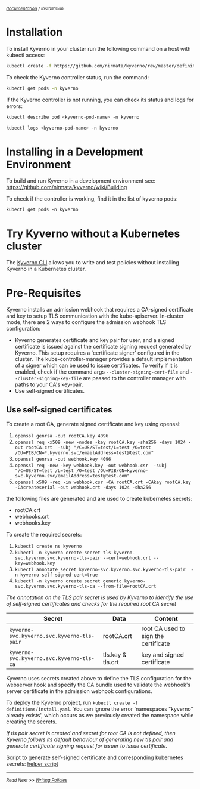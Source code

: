 <small>*[documentation](/README.md#documentation) / Installation*</small>

# Installation

To install Kyverno in your cluster run the following command on a host with kubectl access:

````sh
kubectl create -f https://github.com/nirmata/kyverno/raw/master/definitions/install.yaml
````

To check the Kyverno controller status, run the command:

````sh
kubectl get pods -n kyverno
````

If the Kyverno controller is not running, you can check its status and logs for errors:

````sh
kubectl describe pod <kyverno-pod-name> -n kyverno
````

````sh
kubectl logs <kyverno-pod-name> -n kyverno
````

# Installing in a Development Environment

To build and run Kyverno in a development environment see: https://github.com/nirmata/kyverno/wiki/Building

To check if the controller is working, find it in the list of kyverno pods:

`kubectl get pods -n kyverno`

# Try Kyverno without a Kubernetes cluster

The [Kyverno CLI](documentation/testing-policies-cli.md) allows you to write and test policies without installing Kyverno in a Kubernetes cluster.

# Pre-Requisites
Kyverno installs an admission webhook that requires a CA-signed certificate and key to setup TLS communication with the kube-apiserver. In-cluster mode, there are 2 ways to configure the admission webhook TLS configuration:
* Kyverno generates certificate and key pair for user, and a signed certificate is issued against the certificate signing request generated by Kyverno. This setup requires a 'certificate signer' configured in the cluster. The kube-controller-manager provides a default implementation of a signer which can be used to issue certificates. To verify if it is enabled, check if the command args `--cluster-signing-cert-file` and `--cluster-signing-key-file` are passed to the controller manager with paths to your CA's key-pair.
* Use self-signed certificates.

## Use self-signed certificates
To create a root CA, generate signed certificate and key using openssl:
1. `openssl genrsa -out rootCA.key 4096`
2. `openssl req -x509 -new -nodes -key rootCA.key -sha256 -days 1024 -out rootCA.crt  -subj "/C=US/ST=test/L=test /O=test /OU=PIB/CN=*.kyverno.svc/emailAddress=test@test.com"`
3. `openssl genrsa -out webhook.key 4096`
4. `openssl req -new -key webhook.key -out webhook.csr  -subj "/C=US/ST=test /L=test /O=test /OU=PIB/CN=kyverno-svc.kyverno.svc/emailAddress=test@test.com"`
5. `openssl x509 -req -in webhook.csr -CA rootCA.crt -CAkey rootCA.key -CAcreateserial -out webhook.crt -days 1024 -sha256`

the following files are generated and are used to create kubernetes secrets:
- rootCA.crt
- webhooks.crt
- webhooks.key	

To create the required secrets:
1. `kubectl create ns kyverno`
2. `kubectl -n kyverno create secret tls kyverno-svc.kyverno.svc.kyverno-tls-pair --cert=webhook.crt --key=webhook.key `
3. `kubectl annotate secret kyverno-svc.kyverno.svc.kyverno-tls-pair  -n kyverno self-signed-cert=true`
4. `kubectl -n kyverno create secret generic kyverno-svc.kyverno.svc.kyverno-tls-ca --from-file=rootCA.crt`

*The annotation on the TLS pair secret is used by Kyverno to identify the use of self-signed certificates and checks for the required root CA secret*

Secret | Data | Content
------------ | ------------- | -------------
`kyverno-svc.kyverno.svc.kyverno-tls-pair` | rootCA.crt | root CA used to sign the certificate
`kyverno-svc.kyverno.svc.kyverno-tls-ca` | tls.key & tls.crt  | key and signed certificate

Kyverno uses secrets created above to define the TLS configuration for the webserver hook and specify the CA bundle used to validate the webhook's server certificate in the admission webhook configurations.

To deploy the Kyverno project, run `kubectl create -f definitions/install.yaml`. You can ignore the error 'namespaces "kyverno" already exists', which occurs as we previously created the namespace while creating the secrets.

*If tls pair secret is created and secret for root CA is not defined, then Kyverno follows its default behaviour of generating new tls pair and generate certificate signing request for issuer to issue certificate.*

Script to generate self-signed certificate and corresponding kubernetes secrets: [helper script](/scripts/generate-self-signed-cert-and-k8secrets.sh)

---
<small>*Read Next >> [Writing Policies](/documentation/writing-policies.md)*</small>
